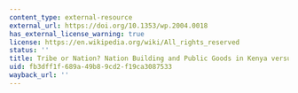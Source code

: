 ```yaml
---
content_type: external-resource
external_url: https://doi.org/10.1353/wp.2004.0018
has_external_license_warning: true
license: https://en.wikipedia.org/wiki/All_rights_reserved
status: ''
title: Tribe or Nation? Nation Building and Public Goods in Kenya versus Tanzania
uid: fb3dff1f-689a-49b8-9cd2-f19ca3087533
wayback_url: ''
---
```

